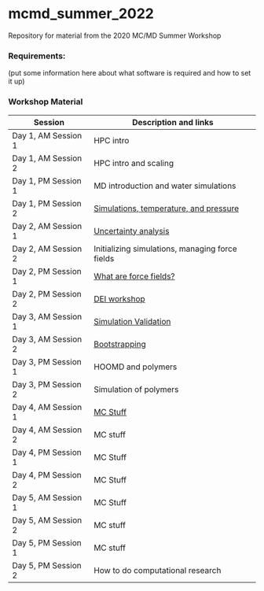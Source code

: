 # mcmd_summer_2022
Repository for material from the 2020 MC/MD Summer Workshop

### Requirements:
(put some information here about what software is required and how to set it up)

### Workshop Material

| Session             |   Description and links      |
|---------------------|---------------------|
| Day 1, AM Session 1 | HPC intro           |              
| Day 1, AM Session 2 | HPC intro and scaling |               
| Day 1, PM Session 1 | MD introduction and water simulations     |                
| Day 1, PM Session 2 | [Simulations, temperature, and pressure](thermostats/README.md)                    |        
| Day 2, AM Session 1 | [Uncertainty analysis](uncertainty/README.md)                |               
| Day 2, AM Session 2 | Initializing simulations, managing force fields      	      	    |           
| Day 2, PM Session 1 | [What are force fields?](force_fields/README.md)        |               
| Day 2, PM Session 2 | [DEI workshop](dei/README.md)      	      	    |            
| Day 3, AM Session 1 | [Simulation Validation](validation/README.md)     	      	    |            
| Day 3, AM Session 2 | [Bootstrapping](bootstrapping/README.md)      	      	    |               
| Day 3, PM Session 1 | HOOMD and polymers      	      	    |               
| Day 3, PM Session 2 | Simulation of polymers      	      	    |             
| Day 4, AM Session 1 | [MC Stuff](README.md)   	      	    |               
| Day 4, AM Session 2 | MC stuff      	      	    |               
| Day 4, PM Session 1 | MC Stuff       	      	    |               
| Day 4, PM Session 2 | MC Stuff     	      	    |               
| Day 5, AM Session 1 | MC Stuff      	      	    |             
| Day 5, AM Session 2 | MC stuff       	      	    |             
| Day 5, PM Session 1 | MC stuff      	      	    |             
| Day 5, PM Session 2 | How to do computational research      	      	    |             
